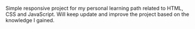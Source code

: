 Simple responsive project for my personal learning path related to HTML, CSS and JavaScript.
Will keep update and improve the project based on the knowledge I gained.
